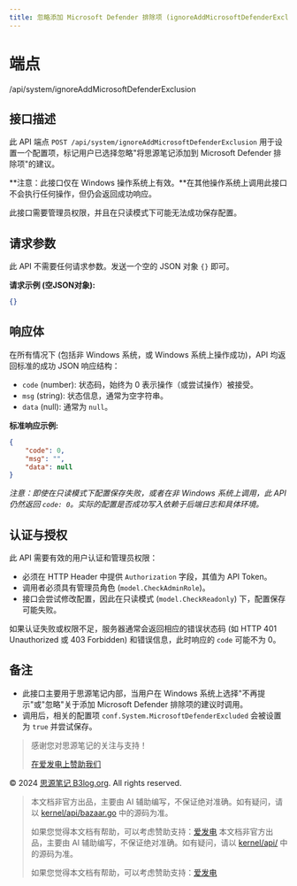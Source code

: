 ```yaml
---
title: 忽略添加 Microsoft Defender 排除项 (ignoreAddMicrosoftDefenderExclusion)
---
```

# 端点

/api/system/ignoreAddMicrosoftDefenderExclusion

## 接口描述

此 API 端点 `POST /api/system/ignoreAddMicrosoftDefenderExclusion` 用于设置一个配置项，标记用户已选择忽略"将思源笔记添加到 Microsoft Defender 排除项"的建议。

**注意：此接口仅在 Windows 操作系统上有效。**在其他操作系统上调用此接口不会执行任何操作，但仍会返回成功响应。

此接口需要管理员权限，并且在只读模式下可能无法成功保存配置。

## 请求参数

此 API 不需要任何请求参数。发送一个空的 JSON 对象 `{}` 即可。

**请求示例 (空JSON对象):**

```json
{}
```

## 响应体

在所有情况下 (包括非 Windows 系统，或 Windows 系统上操作成功)，API 均返回标准的成功 JSON 响应结构：

-   `code` (number): 状态码，始终为 0 表示操作（或尝试操作）被接受。
-   `msg` (string): 状态信息，通常为空字符串。
-   `data` (null): 通常为 `null`。

**标准响应示例:**

```json
{
    "code": 0,
    "msg": "",
    "data": null
}
```

_注意：即使在只读模式下配置保存失败，或者在非 Windows 系统上调用，此 API 仍然返回 `code: 0`。实际的配置是否成功写入依赖于后端日志和具体环境。_

## 认证与授权

此 API 需要有效的用户认证和管理员权限：

-   必须在 HTTP Header 中提供 `Authorization` 字段，其值为 API Token。
-   调用者必须具有管理员角色 (`model.CheckAdminRole`)。
-   接口会尝试修改配置，因此在只读模式 (`model.CheckReadonly`) 下，配置保存可能失败。

如果认证失败或权限不足，服务器通常会返回相应的错误状态码 (如 HTTP 401 Unauthorized 或 403 Forbidden) 和错误信息，此时响应的 `code` 可能不为 0。

## 备注

-   此接口主要用于思源笔记内部，当用户在 Windows 系统上选择"不再提示"或"忽略"关于添加 Microsoft Defender 排除项的建议时调用。
-   调用后，相关的配置项 `conf.System.MicrosoftDefenderExcluded` 会被设置为 `true` 并尝试保存。

> 感谢您对思源笔记的关注与支持！
> 
> [在爱发电上赞助我们](https://afdian.com/a/leolee9086?tab=feed)

© 2024 [思源笔记 B3log.org](https://b3log.org/siyuan). All rights reserved.
> 本文档非官方出品，主要由 AI 辅助编写，不保证绝对准确。如有疑问，请以 [kernel/api/bazaar.go](https://github.com/siyuan-note/siyuan/blob/master/kernel/api/bazaar.go) 中的源码为准。
> 
> 如果您觉得本文档有帮助，可以考虑赞助支持：[爱发电](https://afdian.com/a/leolee9086?tab=feed)
> 本文档非官方出品，主要由 AI 辅助编写，不保证绝对准确。如有疑问，请以 [kernel/api/](https://github.com/siyuan-note/siyuan/blob/master/kernel/api/) 中的源码为准。
> 
> 如果您觉得本文档有帮助，可以考虑赞助支持：[爱发电](https://afdian.com/a/leolee9086?tab=feed)
